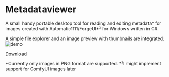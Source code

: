# Metadataviewer

A small handy portable desktop tool for reading and editing metadata* for images created with Automatic1111/ForgeUI*² for Windows written in C#.

A simple file explorer and an image preview with thumbnails are integrated.
![demo](https://github.com/user-attachments/assets/03d55d47-b709-4a23-97b4-e9f1ca1a4fe7)


[Download](https://github.com/Tzigo/Metadataviewer/raw/refs/heads/master/Metadataviewer.exe)



*Currently only images in PNG format are supported.
*²I might implement support for ComfyUI images later
